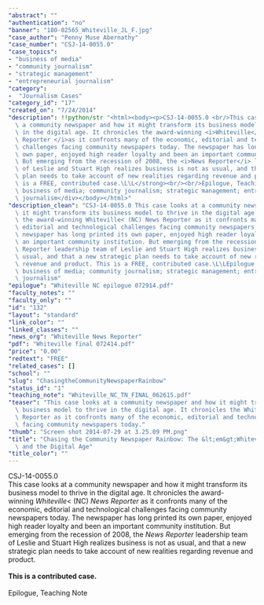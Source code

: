 ```yaml
---
"abstract": ""
"authentication": "no"
"banner": "180-02565_Whiteville_JL_F.jpg"
"case_author": "Penny Muse Abernathy"
"case_number": "CSJ-14-0055.0"
"case_topics":
- "business of media"
- "community journalism"
- "strategic management"
- "entrepreneurial journalism"
"category": 
-  "Journalism Cases"
"category_id": "17"
"created_on": "7/24/2014"
"description": !!python/str "<html><body><p>CSJ-14-0055.0 <br/>This case looks at\
  \ a community newspaper and how it might transform its business model to thrive\
  \ in the digital age. It chronicles the award-winning <i>Whiteville</i>&lt; (NC) <i>News\
  \ Reporter </i>as it confronts many of the economic, editorial and technological\
  \ challenges facing community newspapers today. The newspaper has long printed its\
  \ own paper, enjoyed high reader loyalty and been an important community institution.\
  \ But emerging from the recession of 2008, the <i>News Reporter</i> leadership team\
  \ of Leslie and Stuart High realizes business is not as usual, and that a new strategic\
  \ plan needs to take account of new realities regarding revenue and product. <br/><br/><strong>This\
  \ is a FREE, contributed case.\L\L</strong><br/><br/>Epilogue, Teaching Note</p><div>Topics:\
  \ business of media; community journalism; strategic management; entrepreneurial\
  \ journalism</div></body></html>"
"description_clean": "CSJ-14-0055.0 This case looks at a community newspaper and how\
  \ it might transform its business model to thrive in the digital age. It chronicles\
  \ the award-winning Whiteville< (NC) News Reporter as it confronts many of the economic,\
  \ editorial and technological challenges facing community newspapers today. The\
  \ newspaper has long printed its own paper, enjoyed high reader loyalty and been\
  \ an important community institution. But emerging from the recession of 2008, the News\
  \ Reporter leadership team of Leslie and Stuart High realizes business is not as\
  \ usual, and that a new strategic plan needs to take account of new realities regarding\
  \ revenue and product. This is a FREE, contributed case.\L\LEpilogue, Teaching NoteTopics:\
  \ business of media; community journalism; strategic management; entrepreneurial\
  \ journalism"
"epilogue": "Whiteville NC epilogue 072914.pdf"
"faculty_notes": ""
"faculty_only": ""
"id": "132"
"layout": "standard"
"link_color": ""
"linked_classes": ""
"news_org": "Whiteville News Reporter"
"pdf": "Whiteville final 072414.pdf"
"price": "0.00"
"redtext": "FREE"
"related_cases": []
"school": ""
"slug": "ChasingtheCommunityNewspaperRainbow"
"status_id": "1"
"teaching_note": "Whiteville_NC_TN_FINAL_062615.pdf"
"teaser": "This case looks at a community newspaper and how it might transform its\
  \ business model to thrive in the digital age. It chronicles the Whiteville  News\
  \ Reporter as it confronts many of the economic, editorial and technological challenges\
  \ facing community newspapers today."
"thumb": "Screen shot 2014-07-29 at 3.25.09 PM.png"
"title": "Chasing the Community Newspaper Rainbow: The &lt;em&gt;Whiteville News Reporter&lt;/em&gt;\
  \ and the Digital Age"
"title_color": ""
---
```

<html><body><p>CSJ-14-0055.0 <br/>This case looks at a community newspaper and how it might transform its business model to thrive in the digital age. It chronicles the award-winning <i>Whiteville</i>&lt; (NC) <i>News Reporter </i>as it confronts many of the economic, editorial and technological challenges facing community newspapers today. The newspaper has long printed its own paper, enjoyed high reader loyalty and been an important community institution. But emerging from the recession of 2008, the <i>News Reporter</i> leadership team of Leslie and Stuart High realizes business is not as usual, and that a new strategic plan needs to take account of new realities regarding revenue and product. <br/><br/><strong>This is a contributed case.  </strong><br/><br/>Epilogue, Teaching Note</p></body></html>
